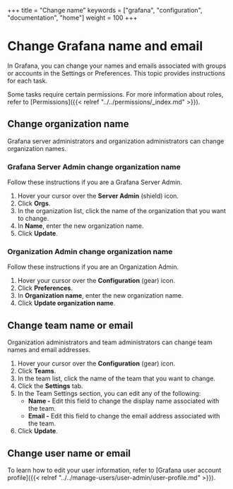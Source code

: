 +++
title = "Change name"
keywords = ["grafana", "configuration", "documentation", "home"]
weight = 100
+++

# Change Grafana name and email

In Grafana, you can change your names and emails associated with groups or accounts in the Settings or Preferences. This topic provides instructions for each task.

Some tasks require certain permissions. For more information about roles, refer to [Permissions]({{< relref "../../permissions/_index.md" >}}).

## Change organization name

Grafana server administrators and organization administrators can change organization names.

### Grafana Server Admin change organization name

Follow these instructions if you are a Grafana Server Admin.

1. Hover your cursor over the **Server Admin** (shield) icon.
1. Click **Orgs**.
1. In the organization list, click the name of the organization that you want to change.
1. In **Name**, enter the new organization name.
1. Click **Update**.

### Organization Admin change organization name

Follow these instructions if you are an Organization Admin.

1. Hover your cursor over the **Configuration** (gear) icon.
1. Click **Preferences**.
1. In **Organization name**, enter the new organization name.
1. Click **Update organization name**.

## Change team name or email

Organization administrators and team administrators can change team names and email addresses.

1. Hover your cursor over the **Configuration** (gear) icon.
1. Click **Teams**.
1. In the team list, click the name of the team that you want to change.
1. Click the **Settings** tab.
1. In the Team Settings section, you can edit any of the following:
   - **Name -** Edit this field to change the display name associated with the team.
   - **Email -** Edit this field to change the email address associated with the team.
1. Click **Update**.

## Change user name or email

To learn how to edit your user information, refer to [Grafana user account profile]({{< relref "../../manage-users/user-admin/user-profile.md" >}}).
